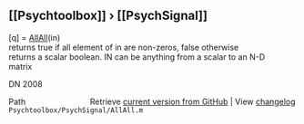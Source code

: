 ## [[Psychtoolbox]] &#8250; [[PsychSignal]]

[q] = [AllAll](AllAll)(in)  
returns true if all element of in are non-zeros, false otherwise  
returns a scalar boolean. IN can be anything from a scalar to an N-D  
matrix  
  
DN 2008  




<div class="code_header" style="text-align:right;">
  <span style="float:left;">Path&nbsp;&nbsp;</span> <span class="counter">Retrieve <a href=
  "https://raw.github.com/Psychtoolbox-3/Psychtoolbox-3/beta/Psychtoolbox/PsychSignal/AllAll.m">current version from GitHub</a> | View <a href=
  "https://github.com/Psychtoolbox-3/Psychtoolbox-3/commits/beta/Psychtoolbox/PsychSignal/AllAll.m">changelog</a></span>
</div>
<div class="code">
  <code>Psychtoolbox/PsychSignal/AllAll.m</code>
</div>

